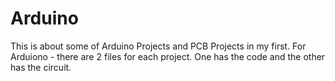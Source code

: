 # Arduino
This is about some of Arduino Projects and PCB Projects in my first. 
For Arduiono - there are 2 files for each project. One has the code and the other has the circuit.

